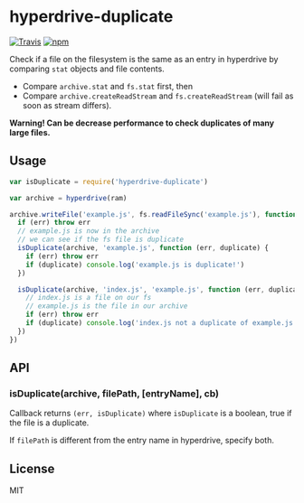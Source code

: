# hyperdrive-duplicate

[![Travis](https://img.shields.io/travis/joehand/hyperdrive-duplicate.svg?style=flat-square)](https://travis-ci.org/joehand/hyperdrive-duplicate) [![npm](https://img.shields.io/npm/v/hyperdrive-duplicate.svg?style=flat-square)](https://npmjs.org/package/hyperdrive-duplicate)

Check if a file on the filesystem is the same as an entry in hyperdrive by comparing `stat` objects and file contents.

* Compare `archive.stat` and `fs.stat` first, then
* Compare `archive.createReadStream` and `fs.createReadStream` (will fail as soon as stream differs).

**Warning! Can be decrease performance to check duplicates of many large files.**

## Usage

```js
var isDuplicate = require('hyperdrive-duplicate')

var archive = hyperdrive(ram)

archive.writeFile('example.js', fs.readFileSync('example.js'), function (err) {
  if (err) throw err
  // example.js is now in the archive
  // we can see if the fs file is duplicate
  isDuplicate(archive, 'example.js', function (err, duplicate) {
    if (err) throw err
    if (duplicate) console.log('example.js is duplicate!')
  })

  isDuplicate(archive, 'index.js', 'example.js', function (err, duplicate) {
    // index.js is a file on our fs
    // example.js is the file in our archive
    if (err) throw err
    if (duplicate) console.log('index.js not a duplicate of example.js!')
  })
})
```

## API

### isDuplicate(archive, filePath, [entryName], cb)

Callback returns `(err, isDuplicate)` where `isDuplicate` is a boolean, true if the file is a duplicate.

If `filePath` is different from the entry name in hyperdrive, specify both.

## License

MIT
